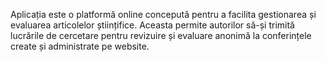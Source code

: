 Aplicația este o platformă online concepută pentru a facilita
gestionarea și evaluarea articolelor științifice. Aceasta permite
autorilor să-și trimită lucrările de cercetare pentru revizuire și
evaluare anonimă la conferințele create și administrate pe website.
